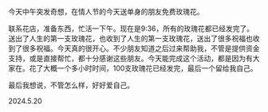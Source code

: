 今天中午突发奇想，在情人节的今天送单身的朋友免费玫瑰花。

联系花店，准备东西，忙活一下午。现在是9:36，所有的玫瑰花都已经发完了。送出了人生的第一支玫瑰花，也收到了人生的第一支玫瑰花，送出了很多祝福也收到了很多祝福。今天真的很开心。不少朋友知道之后过来帮助我，不管是提供资金支持，或是直接帮忙，都十分感谢这些朋友。今天能完成这个活动，都是因为有大家在。花了大概一个多小时时间，100支玫瑰花已经发完，最后一个留给我自己。

最后我想说，不管怎么样，好好爱自己。

2024.5.20